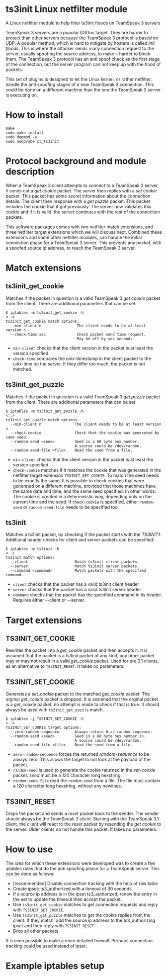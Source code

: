 ts3init Linux netfilter module
==============================
A Linux netfilter module to help filter ts3init floods on TeamSpeak 3 servers

TeamSpeak 3 servers are a popular (D)Dos target. They are harder to protect than
other servers because the TeamSpeak 3 protocol is based on UDP. A popular
method, which is hard to mitigate by hosters is called *init floods*. This is
where the attacker sends many connection request to the server, usually spoofing
the source address, to make it harder to block them. The TeamSpeak 3 protocol
has an anti spoof check as the first stage of the connection, but the server
program can not keep up with the flood of packets.

This set of plugins is designed to let the Linux kernel, or rather netfilter,
handle the anti spoofing stages of a new TeamSpeak 3 connection. This could be
done on a different machine than the one the TeamSpeak 3 server is executing
on.

How to install
==============

```
make
sudo make install
sudo depmod -a
sudo modprobe xt_ts3init
```

Protocol background and module description
==========================================
When a TeamSpeak 3 client attempts to connect to a TeamSpeak 3 server, it sends
out a *get cookie* packet. The server then replies with a *set cookie* packet.
This packet has some secret information about the connection details. The client
then response with a *get puzzle* packet. This packet includes the cookie that
it got previously. The server now validates this cookie and if it is valid, the 
server continues with the rest of the connection packets.

This software packages comes with two netfilter match extensions, and three
netfilter target extensions which we will discuss next. Combined these
extensions and some other netfilter modules, can handle the initial connection
phase for a TeamSpeak 3 server. This prevents any packet, with a spoofed source
ip address, to reach the TeamSpeak 3 server.

Match extensions
================

ts3init_get_cookie
------------------
Matches if the packet in question is a valid TeamSpeak 3 *get cookie* packet
from the client.
There are additional parameters that can be set:
```
$ iptables -m ts3init_get_cookie -h
<..>
ts3init_get_cookie match options:
  --min-client n                The client needs to be at least version n.
  --check-time sec              Check packet send time request.
                                May be off by sec seconds.
```
* `min-client` checks that the client version in the packet is at least the
  version specified. 
* `check-time` compares the unix-timestamp in the client packet to the unix-time
  on the server. If they differ too much, the packet is not matched.

ts3init_get_puzzle
--------------------
Matches if the packet in question is a valid TeamSpeak 3 *get puzzle* packet
from the client.
There are additional parameters that can be set:
```
$ iptables -m ts3init_get_puzzle -h
<..>
ts3init_get_puzzle match options:
  --min-client n               The client needs to be at least version n.
  --check-cookie               Check that the cookie was generated by same seed.
  --random-seed <seed>         Seed is a 60 byte hex number.
                               A source could be /dev/random.
  --random-seed-file <file>    Read the seed from a file.
```
* `min-client` checks that the client version in the packet is at least the
  version specified. 
* `check-cookie` matches if it matches the cookie that was generated in the
  netfilter target extension `TS3INIT_SET_COOKIE`. To match the seed needs to be
  exactly the same. It is possible to check cookies that were generated on a
  different machine, provided that those machines have the same date and time,
  and the same seed specified. In other words: The cookie is created in a
  deterministic way, depending only on the current time and the seed. If
  `check-cookie` is specified, either `random-seed` or `random-seed-file` needs
  to be specified too.

ts3init
--------------------
Matches a ts3init packet, by checking if the packet starts with the *TS3INIT1*.
Additional header checks for client and server packets can be specified:
```
$ iptables -m ts3init -h
<..>
ts3init match options:
  --client                     Match ts3init client packets.
  --server                     Match ts3init server packets.
  --command <command>          Match packets with the specified command.
```
* `client` checks that the packet has a valid ts3init client header
* `server` checks that the packet has a valid ts3init server header
* `command` checks that the packet has the specified command in its header.
  Requires either --client or --server.
  
Target extensions
=================

TS3INIT_GET_COOKIE
------------------
Rewrites the packet into a *get_cookie* packet and then accepts it.
It is assumed that the packet is a ts3init packet of any kind, any other packet
may or may not result in a valid *get_cookie* packet. Used for pre 3.1 clients,
as an alternative to `TS3INIT_RESET`. It takes no parameters.

TS3INIT_SET_COOKIE
------------------
Generates a *set_cookie* packet to the matched *get_cookie* packet. The orginal
*get_cookie* packet is dropped. It is assumed that the orginal packet is a 
*get_cookie* packet, no attempt is made to check if that is true. It should
always be used with `ts3init_get_puzzle` match.

```
$ iptables -j TS3INIT_SET_COOKIE -h
<..>
TS3INIT_SET_COOKIE target options:
  --zero-random-sequence       Always return 0 as random sequence.
  --random-seed <seed>         Seed is a 60 byte hex number in.
                               A source could be /dev/random.
  --random-seed-file <file>    Read the seed from a file.
```

* `zero-random-sequence` forces the returned *random-sequence* to be always
  zero. This allows the target to not look at the payload of the packet.
* `random-seed` is used to generate the cookie returned in the *set-cookie*
  packet. *seed* must be a 120 character long hexstring.
* `random-seed-file` read the `random-seed` from a file. The file must contain
  a 120 character long hexstring, without any newlines.

TS3INIT_RESET
--------------- 
Drops the packet and sends a *reset* packet back to the sender. The
sender should always be the TeamSpeak 3 client. Starting with the TeamSpeak 3.1
client, the client will react to the reset packet by resending the *get cookie*
to the server. Older clients do not handle this packet. It takes no parameters.

How to use
==========
The idea for which these extensions were developed was to create a few iptables
rules that do the anti spoofing phase for a TeamSpeak server. This can be done
as follows:
* [recommended] Disable connection tracking with the help of raw table
* Create ipset: ts3_authorized with a timeout of 30 seconds
* If a source ip address is in the ipset ts3_authorized, renew the entry in the
  set to update the timeout then accept the packet.
* Use `ts3init_get_cookie` matches to get connection requests and reply with
  `TS3INIT_SET_COOKIE`.
* Use `ts3init_get_puzzle` matches to get the cookie replies from the client.
  If they match, add the source ip address to the ts3_authorizing ipset and then
  reply with `TS3INIT_RESET`
* Drop all other packets

It is even possible to make a more detailed firewall. Perhaps connection
tracking could be used instead of ipset.

Example iptables setup
======================

